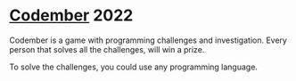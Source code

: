 # [Codember](https://codember.dev) 2022

Codember is a game with programming challenges and investigation. Every person that solves all the challenges, will win a prize.

To solve the challenges, you could use any programming language.